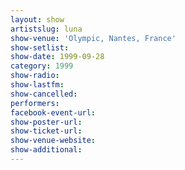 ```yaml
---
layout: show
artistslug: luna
show-venue: 'Olympic, Nantes, France'
show-setlist: 
show-date: 1999-09-28
category: 1999
show-radio: 
show-lastfm: 
show-cancelled: 
performers: 
facebook-event-url: 
show-poster-url: 
show-ticket-url: 
show-venue-website: 
show-additional: 
---
```


